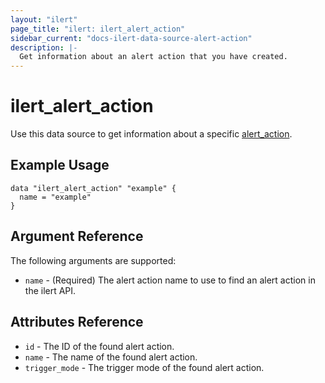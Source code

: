 ```yaml
---
layout: "ilert"
page_title: "ilert: ilert_alert_action"
sidebar_current: "docs-ilert-data-source-alert-action"
description: |-
  Get information about an alert action that you have created.
---
```


# ilert_alert_action

Use this data source to get information about a specific [alert_action][1].

## Example Usage

```hcl
data "ilert_alert_action" "example" {
  name = "example"
}
```

## Argument Reference

The following arguments are supported:

- `name` - (Required) The alert action name to use to find an alert action in the ilert API.

## Attributes Reference

- `id` - The ID of the found alert action.
- `name` - The name of the found alert action.
- `trigger_mode` - The trigger mode of the found alert action.

[1]: https://api.ilert.com/api-docs/#tag/Alert-Actions
